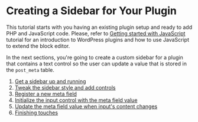 # Creating a Sidebar for Your Plugin

This tutorial starts with you having an existing plugin setup and ready to add PHP and JavaScript code. Please, refer to [Getting started with JavaScript](/docs/tutorials/javascript/) tutorial for an introduction to WordPress plugins and how to use JavaScript to extend the block editor.

 In the next sections, you're going to create a custom sidebar for a plugin that contains a text control so the user can update a value that is stored in the `post_meta` table.

1. [Get a sidebar up and running](/docs/tutorials/sidebar-tutorial/plugin-sidebar-1-up-and-running.md)
2. [Tweak the sidebar style and add controls](/docs/tutorials/sidebar-tutorial/plugin-sidebar-2-styles-and-controls.md)
3. [Register a new meta field](/docs/tutorials/sidebar-tutorial/plugin-sidebar-3-register-meta.md)
4. [Initialize the input control with the meta field value](/docs/tutorials/sidebar-tutorial/plugin-sidebar-4-initialize-input.md)
5. [Update the meta field value when input's content changes](/docs/tutorials/sidebar-tutorial/plugin-sidebar-5-update-meta.md)
6. [Finishing touches](/docs/tutorials/sidebar-tutorial/plugin-sidebar-6-finishing-touches.md)
